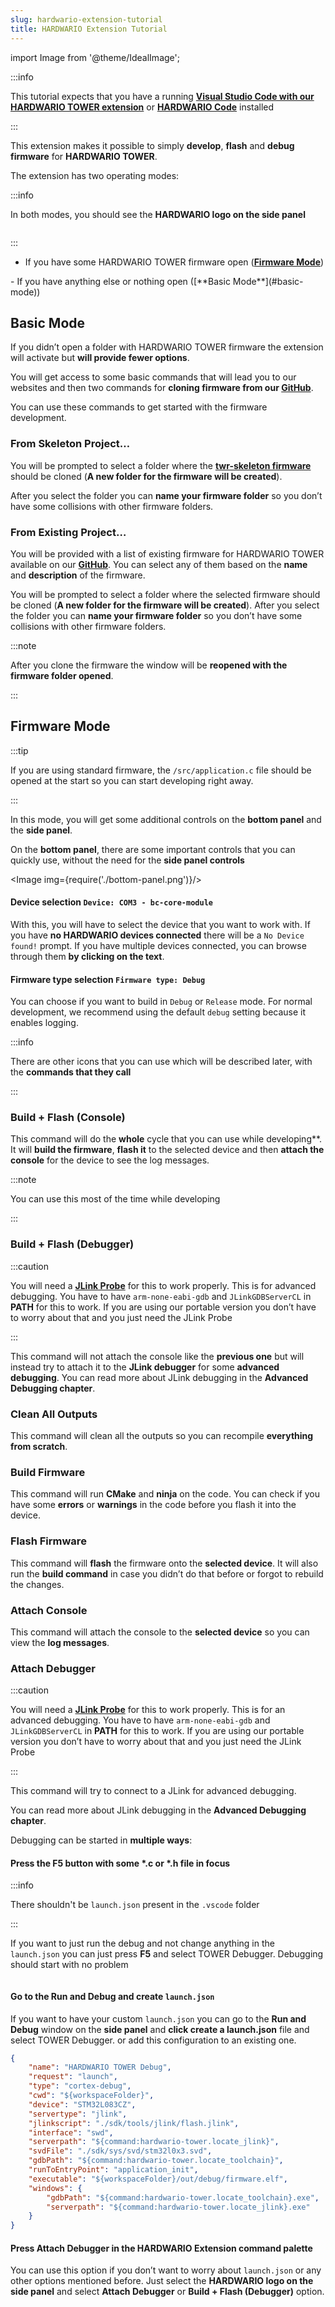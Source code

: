 ```yaml
---
slug: hardwario-extension-tutorial
title: HARDWARIO Extension Tutorial
---
```

import Image from '@theme/IdealImage';

:::info

This tutorial expects that you have a running [**Visual Studio Code with our HARDWARIO TOWER extension**](./tower-vscode-extension.md) or [**HARDWARIO Code**](./about-hardwario-code.md) installed

:::

This extension makes it possible to simply **develop**, **flash** and **debug firmware** for **HARDWARIO TOWER**.

The extension has two operating modes:

:::info

In both modes, you should see the **HARDWARIO logo on the side panel**

<div class="container">
  <div class="row">
    <div class="col col--4">
      <div><Image img={require('./hardwario-sidebar-icon.png')}/></div>
    </div>
    <div class="col col--6">
    </div>
  </div>
</div>

:::

- If you have some HARDWARIO TOWER firmware open ([**Firmware Mode**](#firmware-mode))
  <div class="container">
  <div class="row">
    <div class="col col--4">
      <div><Image img={require('./firmware-mode.png')}/></div>
    </div>
    <div class="col col--6">
    </div>
  </div>
</div>
- If you have anything else or nothing open ([**Basic Mode**](#basic-mode))
  <div class="container">
  <div class="row">
    <div class="col col--4">
      <div><Image img={require('./basic-mode.png')}/></div>
    </div>
    <div class="col col--6">
    </div>
  </div>
  </div>

## Basic Mode

If you didn’t open a folder with HARDWARIO TOWER firmware the extension will activate but **will provide fewer options**.

You will get access to some basic commands that will lead you to our websites and then two commands for **cloning firmware from our [**GitHub**](https://github.com/hardwario)**.

You can use these commands to get started with the firmware development.

### From Skeleton Project…

You will be prompted to select a folder where the [**twr-skeleton firmware**](https://github.com/hardwario/twr-skeleton) should be cloned (**A new folder for the firmware will be created**).

After you select the folder you can **name your firmware folder** so you don’t have some collisions with other firmware folders.

### From Existing Project…

You will be provided with a list of existing firmware for HARDWARIO TOWER available on our [**GitHub**](https://github.com/hardwario). You can select any of them based on the **name** and **description** of the firmware.

You will be prompted to select a folder where the selected firmware should be cloned (**A new folder for the firmware will be created**). After you select the folder you can **name your firmware folder** so you don’t have some collisions with other firmware folders.

:::note

After you clone the firmware the window will be **reopened with the firmware folder opened**.

:::

## Firmware Mode

:::tip

If you are using standard firmware, the `/src/application.c` file should be opened at the start so you can start developing right away.

:::

In this mode, you will get some additional controls on the **bottom panel** and the **side panel**.

On the **bottom panel**, there are some important controls that you can quickly use, without the need for the **side panel controls**

<Image img={require('./bottom-panel.png')}/>

#### Device selection `Device: COM3 - bc-core-module`

With this, you will have to select the device that you want to work with. If you have **no HARDWARIO devices connected** there will be a `No Device found!` prompt. If you have multiple devices connected, you can browse through them **by clicking on the text**.

#### Firmware type selection `Firmware type: Debug`

You can choose if you want to build in `Debug` or `Release` mode. For normal development, we recommend using the default `debug` setting because it enables logging.

:::info

There are other icons that you can use which will be described later, with the **commands that they call**

:::

### Build + Flash (Console)

This command will do the **whole** cycle that you can use while developing**. It will **build the firmware**, **flash it** to the selected device and then **attach the console** for the device to see the log messages.

:::note

You can use this most of the time while developing

:::

### Build + Flash (Debugger)

:::caution

You will need a [**JLink Probe**](https://www.segger.com/products/debug-probes/j-link/) for this to work properly. This is for advanced debugging. You have to have `arm-none-eabi-gdb` and `JLinkGDBServerCL` in **PATH** for this to work. If you are using our portable version you don’t have to worry about that and you just need the JLink Probe

:::

This command will not attach the console like the **previous one** but will instead try to attach it to the **JLink debugger** for some **advanced debugging**. You can read more about JLink debugging in the **Advanced Debugging chapter**.

### Clean All Outputs

This command will clean all the outputs so you can recompile **everything from scratch**.

### Build Firmware

This command will run **CMake** and **ninja** on the code. You can check if you have some **errors** or **warnings** in the code before you flash it into the device.

### Flash Firmware

This command will **flash** the firmware onto the **selected device**. It will also run the **build command** in case you didn’t do that before or forgot to rebuild the changes.

### Attach Console

This command will attach the console to the **selected device** so you can view the **log messages**.

### Attach Debugger

:::caution

You will need a [**JLink Probe**](https://www.segger.com/products/debug-probes/j-link/) for this to work properly. This is for an advanced debugging. You have to have `arm-none-eabi-gdb` and `JLinkGDBServerCL` in **PATH** for this to work. If you are using our portable version you don’t have to worry about that and you just need the JLink Probe

:::

This command will try to connect to a JLink for advanced debugging.

You can read more about JLink debugging in the **Advanced Debugging chapter**.

Debugging can be started in **multiple ways**:

#### Press the F5 button with some *.c or *.h file in focus

:::info

There shouldn't be `launch.json` present in the `.vscode` folder

:::

If you want to just run the debug and not change anything in the `launch.json` you can just press **F5** and select TOWER Debugger. Debugging should start with no problem
<div class="container">
  <div class="row">
    <div class="col col--8">
      <div><Image img={require('./start-debugger.png')}/></div>
    </div>
    <div class="col col--2">
    </div>
  </div>
  </div>

#### Go to the Run and Debug and create `launch.json`

If you want to have your custom `launch.json` you can go to the **Run and Debug** window on the **side panel** and **click create a launch.json** file and select TOWER Debugger. or add this configuration to an existing one.

```json showLineNumbers
{
    "name": "HARDWARIO TOWER Debug",
    "request": "launch",
    "type": "cortex-debug",
    "cwd": "${workspaceFolder}",
    "device": "STM32L083CZ",
    "servertype": "jlink",
    "jlinkscript": "./sdk/tools/jlink/flash.jlink",
    "interface": "swd",
    "serverpath": "${command:hardwario-tower.locate_jlink}",
    "svdFile": "./sdk/sys/svd/stm32l0x3.svd",
    "gdbPath": "${command:hardwario-tower.locate_toolchain}",
    "runToEntryPoint": "application_init",
    "executable": "${workspaceFolder}/out/debug/firmware.elf",
    "windows": {
        "gdbPath": "${command:hardwario-tower.locate_toolchain}.exe",
        "serverpath": "${command:hardwario-tower.locate_jlink}.exe"
    }
}
```
#### Press Attach Debugger in the HARDWARIO Extension command palette

You can use this option if you don’t want to worry about `launch.json` or any other options mentioned before. Just select the **HARDWARIO logo on the side panel** and select **Attach Debugger** or **Build + Flash (Debugger)** option.

